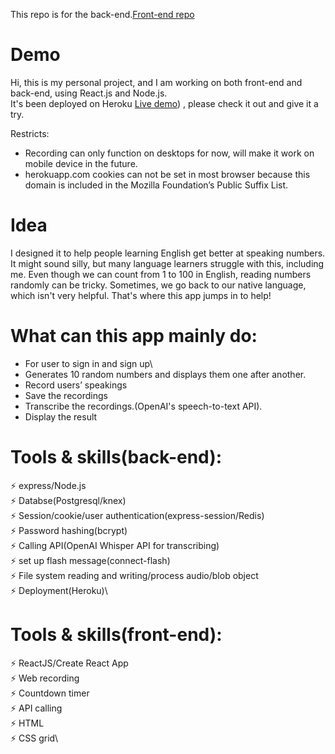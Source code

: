 This repo is for the back-end.[Front-end repo](https://github.com/lihsinhuei/Number_practice_app) 

# Demo
Hi, this is my personal project, and I am working on both front-end and back-end, using React.js and Node.js.\
It's been deployed on Heroku [Live demo](https://number-challenge-896fe99ec04b.herokuapp.com/)) , please check it out and give it a try. 


Restricts: 
- Recording can only function on desktops for now, will make it work on mobile device in the future. 
- herokuapp.com cookies can not be set in most browser because this domain is included in the Mozilla Foundation’s Public Suffix List.  

# Idea
I designed it to help people learning English get better at speaking numbers. 
It might sound silly, but many language learners struggle with this, including me. 
Even though we can count from 1 to 100 in English, reading numbers randomly can be tricky. 
Sometimes, we go back to our native language, which isn't very helpful. That's where this app jumps in to help!
                    
# What can this app mainly do: 
- For user to sign in and sign up\
- Generates 10 random numbers and displays them one after another.
- Record users’ speakings
- Save the recordings
- Transcribe the recordings.(OpenAI's speech-to-text API). 
- Display the result


# Tools & skills(back-end):
⚡️ express/Node.js\
⚡️ Databse(Postgresql/knex)\
⚡️ Session/cookie/user authentication(express-session/Redis)\
⚡️ Password hashing(bcrypt)\
⚡️ Calling API(OpenAI Whisper API for transcribing) \
⚡️ set up flash message(connect-flash)\
⚡️ File system reading and writing/process audio/blob object\
⚡️ Deployment(Heroku)\


# Tools & skills(front-end):
⚡️ ReactJS/Create React App\
⚡️ Web recording\
⚡️ Countdown timer\
⚡️ API calling\
⚡️ HTML\
⚡️ CSS grid\


